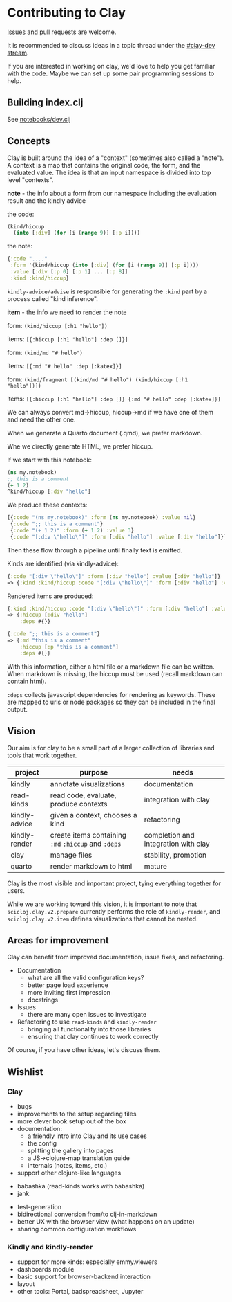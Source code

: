 # Contributing to Clay

[Issues](https://github.com/scicloj/clay/issues) and pull requests are welcome.

It is recommended to discuss ideas in a topic thread under the [#clay-dev stream](https://clojurians.zulipchat.com/#narrow/stream/422115-clay-dev).

If you are interested in working on clay,
we'd love to help you get familiar with the code.
Maybe we can set up some pair programming sessions to help.

## Building index.clj

See [notebooks/dev.clj](notebooks/dev.clj)

## Concepts

Clay is built around the idea of a "context" (sometimes also called a "note").
A context is a map that contains the original code, the form, and the evaluated value.
The idea is that an input namespace is divided into top level "contexts".

**note** - the info about a form from our namespace
including the evaluation result
and the kindly advice

the code:

```clojure
(kind/hiccup
  (into [:div] (for [i (range 9)] [:p i])))
```

the note:
```clojure
{:code "...."
 :form '(kind/hiccup (into [:div] (for [i (range 9)] [:p i])))
 :value [:div [:p 0] [:p 1] ... [:p 8]]
 :kind :kind/hiccup}
```

`kindly-advice/advise` is responsible for generating the `:kind` part
by a process called "kind inference".

**item** - the info we need to render the note

form: `(kind/hiccup [:h1 "hello"])`

items: `[{:hiccup [:h1 "hello"] :dep []}]`

form: `(kind/md "# hello")`

items: `[{:md "# hello" :dep [:katex]}]`

form: `(kind/fragment [(kind/md "# hello") (kind/hiccup [:h1 "hello"])])`

items: `[{:hiccup [:h1 "hello"] :dep []} {:md "# hello" :dep [:katex]}]`

We can always convert md->hiccup, hiccup->md if we have one of them and need the other one.

When we generate a Quarto document (.qmd), we prefer markdown.

Whe we directly generate HTML, we prefer hiccup.

If we start with this notebook:

```clojure
(ns my.notebook)
;; this is a comment
(+ 1 2)
^kind/hiccup [:div "hello"]
```

We produce these contexts:

```clojure
[{:code "(ns my.notebook)" :form (ns my.notebook) :value nil}
 {:code ";; this is a comment"}
 {:code "(+ 1 2)" :form (+ 1 2) :value 3}
 {:code "[:div \"hello\"]" :form [:div "hello"] :value [:div "hello"]}]
```

Then these flow through a pipeline until finally text is emitted.

Kinds are identified (via kindly-advice):

```clojure
{:code "[:div \"hello\"]" :form [:div "hello"] :value [:div "hello"]}
=> {:kind :kind/hiccup :code "[:div \"hello\"]" :form [:div "hello"] :value [:div "hello"]}
```

Rendered items are produced:

```clojure
{:kind :kind/hiccup :code "[:div \"hello\"]" :form [:div "hello"] :value [:div "hello"]}
=> {:hiccup [:div "hello"]
    :deps #{}}

{:code ";; this is a comment"}
=> {:md "this is a comment"
    :hiccup [:p "this is a comment"]
    :deps #{}}
```

With this information, either a html file or a markdown file can be written.
When markdown is missing, the hiccup must be used (recall markdown can contain html).

`:deps` collects javascript dependencies for rendering as keywords.
These are mapped to urls or node packages so they can be included in the final output.

## Vision

Our aim is for clay to be a small part of a larger collection of libraries and tools that work together.

| project       | purpose                                             | needs                                |
|---------------|-----------------------------------------------------|--------------------------------------|
| kindly        | annotate visualizations                             | documentation                        |
| read-kinds    | read code, evaluate, produce contexts               | integration with clay                |
| kindly-advice | given a context, chooses a kind                     | refactoring                          |
| kindly-render | create items containing `:md` `:hiccup` and `:deps` | completion and integration with clay |
| clay          | manage files                                        | stability, promotion                 |
| quarto        | render markdown to html                             | mature                               |

Clay is the most visible and important project, tying everything together for users.

While we are working toward this vision, it is important to note that `scicloj.clay.v2.prepare` currently performs the role of `kindly-render`, and `scicloj.clay.v2.item` defines visualizations that cannot be nested.


## Areas for improvement

Clay can benefit from improved documentation, issue fixes, and refactoring.

* Documentation
  - what are all the valid configuration keys?
  - better page load experience
  - more inviting first impression
  - docstrings
* Issues
  - there are many open issues to investigate
* Refactoring to use `read-kinds` and `kindly-render`
  - bringing all functionality into those libraries
  - ensuring that clay continues to work correctly

Of course, if you have other ideas, let's discuss them.

## Wishlist

### Clay

* bugs
* improvements to the setup regarding files
* more clever book setup out of the box
* documentation:
  - a friendly intro into Clay and its use cases
  - the config
  - splitting the gallery into pages
  - a JS->clojure-map translation guide
  - internals (notes, items, etc.)
* support other clojure-like languages
 - babashka (read-kinds works with babashka)
 - jank
* test-generation
* bidirectional conversion from/to clj-in-markdown
* better UX with the browser view (what happens on an update)
* sharing common configuration workflows 

### Kindly and kindly-render

* support for more kinds: especially emmy.viewers
* dashboards module
* basic support for browser-backend interaction
* layout
* other tools: Portal, badspreadsheet, Jupyter
